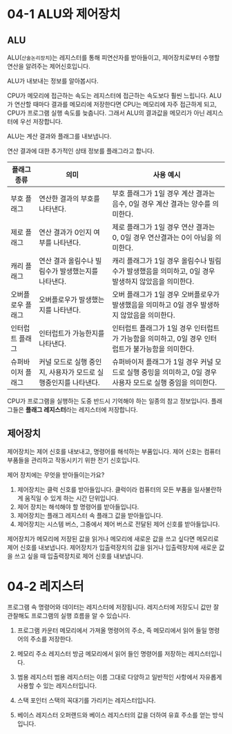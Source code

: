 # 04-1 ALU와 제어장치

## ALU
ALU(`산술논리장치`)는 레지스터를 통해 피연산자를 받아들이고, 제어장치로부터 수행할 연산을 알려주는 제어신호입니다.

ALU가 내보내는 정보를 알아봅시다.

CPU가 메모리에 접근하는 속도는 레지스터에 접근하는 속도보다 훨씬 느립니다. ALU가 연산할 때마다 결과를 메모리에 저장한다면 CPU는 메모리에 자주 접근하게 되고, CPU가 프로그램 실행 속도를 늦춥니다. 그래서 ALU의 결과값을 메모리가 아닌 레지스터에 우선 저장합니다.

ALU는 계산 결과와 플래그를 내보냅니다.

연산 결과에 대한 추가적인 상태 정보를 플래그라고 합니다.

|플래그 종류|의미|사용 예시|
|------|---|---|
|부호 플래그|연산한 결과의 부호를 나타낸다.|부호 플래그가 1일 경우 계산 결과는 음수, 0일 경우 계산 결과는 양수를 의미한다.|
|제로 플래그|연산 결과가 0인지 여부를 나타낸다.|제로 플래그가 1일 경우 연산 결과는 0, 0일 경우 연산결과는 0이 아님을 의미한다.|
|캐리 플래그|연산 결과 올림수나 빌림수가 발생했는지를 나타낸다.|캐리 플래그가 1일 경우 올림수나 빌림수가 발생했음을 의미하고, 0일 경우 발생하지 않았음을 의미한다.|
|오버플로우 플래그|오버플로우가 발생했는지를 나타낸다.|오버 플래그가 1일 경우 오버플로우가 발생했음을 의미하고 0일 경우 발생하지 않았음을 의미한다.|
|인터럽트 플래그|인터럽트가 가능한지를 나타낸다.|인터럽트 플래그가 1일 경우 인터럽트가 가능함을 의미하고, 0일 경우 인터럽트가 불가능함을 의미한다.|
|슈퍼바이저 플래그|커널 모드로 실행 중인지, 사용자가 모드로 실행중인지를 나타낸다.|슈퍼바이저 플래그가 1일 경우 커널 모드로 실행 중밍을 의미하고, 0일 경우 사용자 모드로 실행 중임을 의미한다.|



CPU가 프로그램을 실행하는 도중 반드시 기억해야 하는 일종의 참고 정보입니다.
플래그들은 **플래그 레지스터**라는 레지스터에 저장합니다.


## 제어장치

제어장치는 제어 신호를 내보내고, 명령어를 해석하는 부품입니다. 제어 신호는 컴퓨터 부품들을 관리하고 작동시키기 위한 전기 신호입니다.

제어 장치에는 무엇을 받아들이는가요?

1. 제어장치는 클럭 신호를 받아들입니다.
클럭이라 컴퓨터의 모든 부품을 일사불란하게 움직일 수 있게 하는 시간 단위입니다.
2. 제어 장치는 해석해야 할 명령어를 받아들입니다.
3. 제어장치는 플래그 레지스터 속 플래그 값을 받아들입니다.
4. 제어장치는 시스템 버스, 그중에서 제어 버스로 전달된 제어 신호를 받아들입니다.

제어장치가 메모리에 저장된 값을 읽거나 메모리에 새로운 값을 쓰고 싶다면 메모리로 제어 신호를 내보냅니다. 제어장치가 입출력장치의 값을 읽거나 입출력장치에 새로운 값을 쓰고 싶을 때 입출력장치로 제어 신호를 내보냅니다.

# 04-2 레지스터

프로그램 속 명령어와 데이터는 레지스터에 저장됩니다. 레지스터에 저장도니 값만 잘 관찰해도 프로그램의 실행 흐름을 알 수 있습니다.

1. 프로그램 카운터
메모리에서 가져올 명령어의 주소, 즉 메모리에서 읽어 들일 명령어의 주소를 저장한다.
2. 메모리 주소 레지스터
방금 메모리에서 읽어 들인 명령어를 저장하는 레지스터입니다.

3. 범용 레지스터
범용 레지스터는 이름 그대로 다양하고 일반적인 사항에서 자유롭게 사용할 수 있는 레지스터입니다.

4. 스택 포인터
스택의 꼭대기를 가리키는 레지스터입니다.

5. 베이스 레지스터
오퍼랜드와 베이스 레지스터의 값을 더하여 유효 주소를 얻는 방식입니다.


